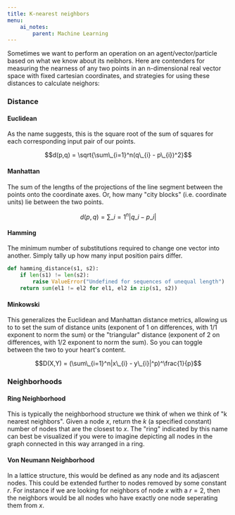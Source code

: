 ```yaml
---
title: K-nearest neighbors
menu:
    ai_notes:
        parent: Machine Learning
---
```

Sometimes we want to perform an operation on an agent/vector/particle
based on what we know about its neibhors. Here are contenders for measuring
the nearness of any two points in an n-dimensional real vector space 
with fixed cartesian coordinates, and strategies for using these distances
to calculate neighors:

### Distance

#### Euclidean
As the name suggests, this is the square root of the sum of squares for
each corresponding input pair of our points.

$$d(p,q) = \sqrt{\sum\_{i=1}^n(q\_{i} - p\_{i})^2}$$

#### Manhattan
The sum of the lengths of the projections of the line segment between
the points onto the coordinate axes. Or, how many "city blocks" (i.e.
coordinate units) lie between the two points. 

$$d(p,q) = \sum\_{i=1}^n|q\_{i} - p\_{i}|$$

#### Hamming
The minimum number of substitutions required to change one vector into
another. Simply tally up how many input position pairs differ.

```python
def hamming_distance(s1, s2):
    if len(s1) != len(s2):
        raise ValueError("Undefined for sequences of unequal length")
    return sum(el1 != el2 for el1, el2 in zip(s1, s2))
```

#### Minkowski
This generalizes the Euclidean and Manhattan distance metrics, allowing
us to to set the sum of distance units (exponent of 1 on differences,
with 1/1 exponent to norm the sum) or the "triangular" distance
(exponent of 2 on differences, with 1/2 exponent to norm the sum). So
you can toggle between the two to your heart's content. 

$$D(X,Y) = (\sum\_{i=1}^n|x\_{i} - y\_{i}|^p)^\frac{1}{p}$$

### Neighborhoods

#### Ring Neighborhood

This is typically the neighborhood structure we think of when we think of
"k nearest neighbors". Given a node $x$, return the $k$ (a specified constant)
number of nodes that are the closest to $x$. The "ring" indicated by this name 
can best be visualized if you were to imagine depicting all nodes in the graph 
connected in this way arranged in a ring. 

#### Von Neumann Neighborhood

In a lattice structure, this would be defined as any node and its 
adjascent nodes. This could be extended further to nodes removed by 
some constant $r$. For instance if we are looking for neighbors of 
node $x$ with a $r=2$, then the neighbors would be all nodes who 
have exactly one node seperating them from $x$. 
